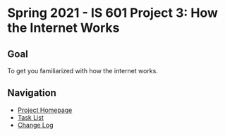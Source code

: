 # Spring 2021 - IS 601 Project 3: How the Internet Works

## Goal
To get you familiarized with how the internet works.

## Navigation

- [Project Homepage](https://pgs8.github.io/IS601_HowTheInternetWorks/)
- [Task List](TASKLIST.md)
- [Change Log](CHANGELOG.md)